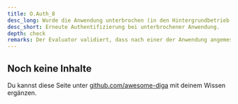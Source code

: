 ```yaml
---
title: O.Auth_8
desc_long: Wurde die Anwendung unterbrochen (in den Hintergrundbetrieb versetzt), MUSS nach Ablauf einer angemessenen Frist (Grace Period) eine erneute Authentisierung durchgeführt werden.
desc_short: Erneute Authentifizierung bei unterbrochener Anwendung.       
depth: check
remarks: Der Evaluator validiert, dass nach einer der Anwendung angemessenen Zeit, in der sie in den Hintergrundmodus versetzt wurde, eine erneute Authentifizierung erfolgen muss. Die Güte der geforderten Authentifizierung muss dem Vertrauensniveau angemessen sein (vgl. O.Auth_3).
---
```


## Noch keine Inhalte

Du kannst diese Seite unter [github.com/awesome-diga](https://github.com/awesome-diga/tr-faq) mit deinem Wissen ergänzen.

